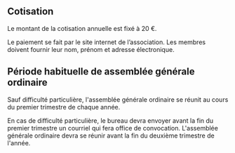 ---
---
## Cotisation

Le montant de la cotisation annuelle est fixé à 20 €.

Le paiement se fait par le site internet de l’association. Les membres doivent fournir leur nom, prénom et adresse électronique.

## Période habituelle de assemblée générale ordinaire

Sauf difficulté particulière, l'assemblée générale ordinaire se réunit au cours du premier trimestre de chaque année.

En cas de difficulté particulière, le bureau devra envoyer avant la fin du premier trimestre un courriel qui fera office de convocation. L'assemblée générale ordinaire devra se réunir avant la fin du deuxième trimestre de l'année.
